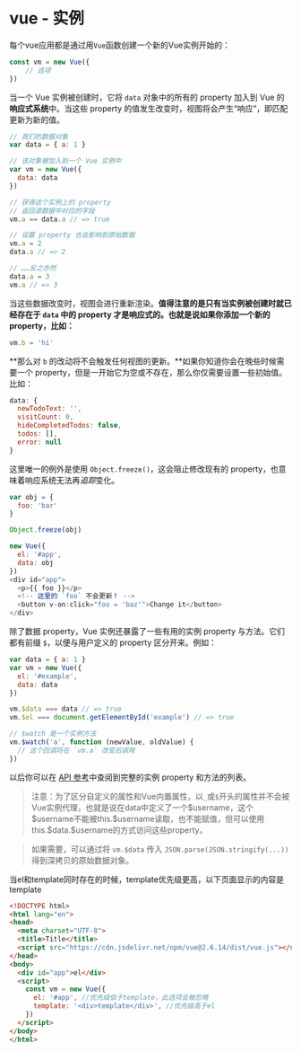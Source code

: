 # vue - 实例

每个vue应用都是通过用`Vue`函数创建一个新的Vue实例开始的：

```js
const vm = new Vue({
	// 选项
})
```

当一个 Vue 实例被创建时，它将 `data` 对象中的所有的 property 加入到 Vue 的**响应式系统**中。当这些 property 的值发生改变时，视图将会产生“响应”，即匹配更新为新的值。

```js
// 我们的数据对象
var data = { a: 1 }

// 该对象被加入到一个 Vue 实例中
var vm = new Vue({
  data: data
})

// 获得这个实例上的 property
// 返回源数据中对应的字段
vm.a == data.a // => true

// 设置 property 也会影响到原始数据
vm.a = 2
data.a // => 2

// ……反之亦然
data.a = 3
vm.a // => 3
```

当这些数据改变时，视图会进行重新渲染。**值得注意的是只有当实例被创建时就已经存在于 `data` 中的 property 才是响应式的。也就是说如果你添加一个新的 property，比如：**

```js
vm.b = 'hi'
```

**那么对 `b` 的改动将不会触发任何视图的更新。**如果你知道你会在晚些时候需要一个 property，但是一开始它为空或不存在，那么你仅需要设置一些初始值。比如：

```js
data: {
  newTodoText: '',
  visitCount: 0,
  hideCompletedTodos: false,
  todos: [],
  error: null
}
```

这里唯一的例外是使用 `Object.freeze()`，这会阻止修改现有的 property，也意味着响应系统无法再*追踪*变化。

```js
var obj = {
  foo: 'bar'
}

Object.freeze(obj)

new Vue({
  el: '#app',
  data: obj
})
<div id="app">
  <p>{{ foo }}</p>
  <!-- 这里的 `foo` 不会更新！ -->
  <button v-on:click="foo = 'baz'">Change it</button>
</div>
```

除了数据 property，Vue 实例还暴露了一些有用的实例 property 与方法。它们都有前缀 `$`，以便与用户定义的 property 区分开来。例如：

```js
var data = { a: 1 }
var vm = new Vue({
  el: '#example',
  data: data
})

vm.$data === data // => true
vm.$el === document.getElementById('example') // => true

// $watch 是一个实例方法
vm.$watch('a', function (newValue, oldValue) {
  // 这个回调将在 `vm.a` 改变后调用
})
```

以后你可以在 [API 参考](https://cn.vuejs.org/v2/api/#实例-property)中查阅到完整的实例 property 和方法的列表。



>  注意：为了区分自定义的属性和Vue内置属性，以`_`或`$`开头的属性并不会被Vue实例代理，也就是说在data中定义了一个\$username，这个\$username不能被this.\$username读取，也不能赋值，但可以使用this.\$data.\$username的方式访问这些property。

> 如果需要，可以通过将 `vm.$data` 传入 `JSON.parse(JSON.stringify(...))` 得到深拷贝的原始数据对象。

当el和template同时存在的时候，template优先级更高，以下页面显示的内容是template

```html
<!DOCTYPE html>
<html lang="en">
<head>
  <meta charset="UTF-8">
  <title>Title</title>
  <script src="https://cdn.jsdelivr.net/npm/vue@2.6.14/dist/vue.js"></script>
</head>
<body>
  <div id="app">el</div>
  <script>
    const vm = new Vue({
      el: '#app', //优先级低于template，此选项会被忽略
      template: '<div>template</div>', //优先级高于el
    })
  </script>
</body>
</html>
```


